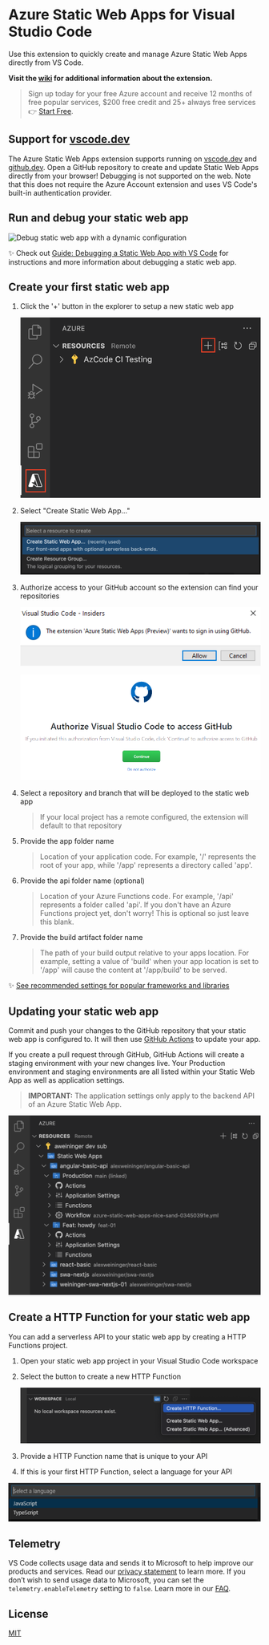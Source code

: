 # Azure Static Web Apps for Visual Studio Code



Use this extension to quickly create and manage Azure Static Web Apps directly from VS Code.

**Visit the [wiki](https://github.com/Microsoft/vscode-azurestaticwebapps/wiki) for additional information about the extension.**

> Sign up today for your free Azure account and receive 12 months of free popular services, $200 free credit and 25+ always free services 👉 [Start Free](https://azure.microsoft.com/free/open-source).

## Support for [vscode.dev](https://vscode.dev/)

The Azure Static Web Apps extension supports running on [vscode.dev](https://vscode.dev/) and [github.dev](http://github.dev/). Open a GitHub repository to create and update Static Web Apps directly from your browser! Debugging is not supported on the web. Note that this does not require the Azure Account extension and uses VS Code's built-in authentication provider.

## Run and debug your static web app

![Debug static web app with a dynamic configuration](https://github.com/Microsoft/vscode-azurestaticwebapps/raw/main/resources/readme/debugging.gif)

✨ Check out [Guide: Debugging a Static Web App with VS Code](https://aka.ms/setupSwaCliCode) for instructions and more information about debugging a static web app.

## Create your first static web app

1. Click the '+' button in the explorer to setup a new static web app

    ![Create Static Web App](https://github.com/Microsoft/vscode-azurestaticwebapps/raw/main/resources/readme/create_resource.png)

1. Select "Create Static Web App..."

    ![Create Static Web App](https://github.com/Microsoft/vscode-azurestaticwebapps/raw/main/resources/readme/create_swa.png)

1. Authorize access to your GitHub account so the extension can find your repositories

    ![Authorize Access to through GitHub](https://github.com/Microsoft/vscode-azurestaticwebapps/raw/main/resources/readme/authorize_access_github.png)

    ![Authorize Access to through GitHub](https://github.com/Microsoft/vscode-azurestaticwebapps/raw/main/resources/readme/authorize_access_github_2.png)
1. Select a repository and branch that will be deployed to the static web app
    > If your local project has a remote configured, the extension will default to that repository
1. Provide the app folder name
    > Location of your application code. For example, '/' represents the root of your app, while '/app' represents a directory called 'app'.
1. Provide the api folder name (optional)
    > Location of your Azure Functions code. For example, '/api' represents a folder called 'api'. If you don't have an Azure Functions project yet, don't worry!  This is optional so just leave this blank.
1. Provide the build artifact folder name
    > The path of your build output relative to your apps location. For example, setting a value of 'build' when your app location is set to '/app' will cause the content at '/app/build' to be served.

✨ [See recommended settings for popular frameworks and libraries](https://aka.ms/AAdb4fs)

## Updating your static web app

Commit and push your changes to the GitHub repository that your static web app is configured to.  It will then use [GitHub Actions](https://github.com/features/actions) to update your app.

If you create a pull request through GitHub, GitHub Actions will create a staging environment with your new changes live.  Your Production environment and staging environments are all listed within your Static Web App as well as application settings.

> **IMPORTANT:** The application settings only apply to the backend API of an Azure Static Web App.

![Static Web App Environments](https://github.com/Microsoft/vscode-azurestaticwebapps/raw/main/resources/readme/static_web_app_environments.png)

## Create a HTTP Function for your static web app

You can add a serverless API to your static web app by creating a HTTP Functions project.

1. Open your static web app project in your Visual Studio Code workspace
1. Select the button to create a new HTTP Function

    ![Create HTTP Function](https://github.com/Microsoft/vscode-azurestaticwebapps/raw/main/resources/readme/create_http_function.png)

1. Provide a HTTP Function name that is unique to your API
1. If this is your first HTTP Function, select a language for your API

![Select Language](https://github.com/Microsoft/vscode-azurestaticwebapps/raw/main/resources/readme/select_language.png)



## Telemetry

VS Code collects usage data and sends it to Microsoft to help improve our products and services. Read our [privacy statement](https://go.microsoft.com/fwlink/?LinkID=528096&clcid=0x409) to learn more. If you don’t wish to send usage data to Microsoft, you can set the `telemetry.enableTelemetry` setting to `false`. Learn more in our [FAQ](https://code.visualstudio.com/docs/supporting/faq#_how-to-disable-telemetry-reporting).

## License

[MIT](https://github.com/Microsoft/vscode-azurestaticwebapps/blob/main/LICENSE.md)
